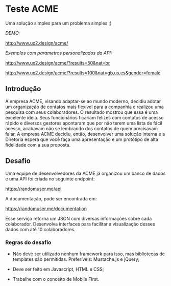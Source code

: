 # Teste ACME

Uma solução simples para um problema simples ;)

*DEMO:*

http://www.ux2.design/acme/

*Exemplos com parametros personalizados da API:*

http://www.ux2.design/acme/?results=50&nat=br

http://www.ux2.design/acme/?results=100&nat=gb,us,es&gender=female

## Introdução

A empresa ACME, visando adaptar-se ao mundo moderno, decidiu adotar um organização de contatos
mais flexível para a companhia e realizou uma pesquisa com seus colaboradores.
O resultado mostrou que essa é uma excelente ideia. Seus funcionários ficariam felizes com contatos
de acesso rápido e diversos gestores apontaram que por não terem uma lista de fácil acesso,
acabavam não se lembrando dos contatos de quem precisavam falar.
A empresa ACME decidiu, então, desenvolver uma solução interna e a Diretoria espera que você faça
uma apresentação e um protótipo de alta fidelidade com a sua proposta.

## Desafio

Uma equipe de desenvolvedores da ACME já organizou um banco de dados e uma API foi criada no
seguinte endpoint:

https://randomuser.me/api

A documentação, pode ser encontrada em:

https://randomuser.me/documentation

Esse serviço retorna um JSON com diversas informações sobre cada colaborador. Desenvolva
interfaces para facilitar a visualização desses dados com até 10 colaboradores.

### Regras do desafio

- Não deve ser utilizado nenhum framework para isso, mas bibliotecas de templates são
permitidas. Preferíveis: Mustache.js e jQuery;

- Deve ser feito em Javascript, HTML e CSS;

- Trabalhe com o conceito de Mobile First.

